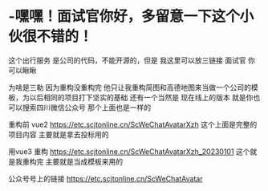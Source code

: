 # -嘿嘿！面试官你好，多留意一下这个小伙很不错的！
这个出行服务  是公司的代码，不能开源的，但是  我这里可以放三链接  面试官  你可以瞅瞅

为啥是三勒   因为重构没重构完   他只让我重构简图和高德地图来当做一个公司的模板，为以后相同的项目打下坚实的基础 
还有一个当然是 现在线上的版本 就是你也可以搜索四川微信公众号 那个上面也是一样的  

重构前 vue2  https://etc.scjtonline.cn/ScWeChatAvatarXzh
这个上面是完整的项目内容 主要就是拿去投标用的

用vue3 重构 https://etc.scjtonline.cn/ScWeChatAvatarXzh_20230101 
这个就是我重构完  主要就是当成模板来用的

公众号号上的链接 https://etc.scjtonline.cn/ScWeChatAvatar
